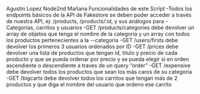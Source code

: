 Agustin Lopez Node2nd Mañana
Funcionalidades de este Script
-Todos los endpoints básicos de la API de Fakestore se deben poder acceder a través de nuestra API, ej: /products, /products/:id, y sus análogos para -Categorías, carritos y usuarios
-GET /products/categories debe devolver un array de objetos que tenga el nombre de la categoria y un array con todos los productos pertenecientes a la --categoria
-GET /users/firsts debe devolver los primeros 3 usuarios ordenados por ID
-GET /prices debe devolver una lista de productos que tengan id, titulo y precio de cada producto y que se pueda ordenar por precio y se pueda elegir si en orden ascendiente o descendiente a traves de un query “order”
-GET /expensive debe devolver todos los productos que sean los más caros de su categoria
-GET /bigcarts debe devolver todos los carritos que tengan más de 2 productos y que diga el nombre del usuario que ordeno ese carrito
